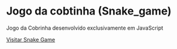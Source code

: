 # Jogo da cobtinha (Snake_game)

Jogo da Cobrinha desenvolvido exclusivamente em JavaScript 

 <a target="_blank" href="https://caiofcsousa.github.io/Snake_game/" >Visitar Snake Game<a/> 
